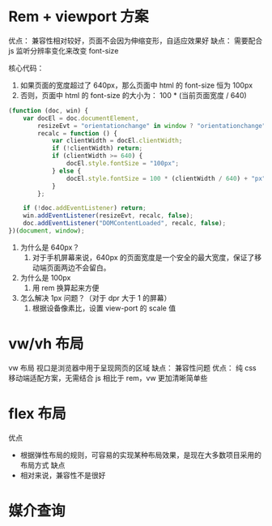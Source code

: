 # Rem + viewport 方案

优点：
兼容性相对较好，页面不会因为伸缩变形，自适应效果好
缺点：
需要配合 js 监听分辨率变化来改变 font-size

核心代码：

1. 如果页面的宽度超过了 640px，那么页面中 html 的 font-size 恒为 100px
2. 否则，页面中 html 的 font-size 的大小为： 100 \* (当前页面宽度 / 640)

```js
(function (doc, win) {
	var docEl = doc.documentElement,
		resizeEvt = "orientationchange" in window ? "orientationchange" : "resize",
		recalc = function () {
			var clientWidth = docEl.clientWidth;
			if (!clientWidth) return;
			if (clientWidth >= 640) {
				docEl.style.fontSize = "100px";
			} else {
				docEl.style.fontSize = 100 * (clientWidth / 640) + "px";
			}
		};

	if (!doc.addEventListener) return;
	win.addEventListener(resizeEvt, recalc, false);
	doc.addEventListener("DOMContentLoaded", recalc, false);
})(document, window);
```

1. 为什么是 640px？
   1. 对于手机屏幕来说，640px 的页面宽度是一个安全的最大宽度，保证了移动端页面两边不会留白。
2. 为什么是 100px
   1. 用 rem 换算起来方便
3. 怎么解决 1px 问题？（对于 dpr 大于 1 的屏幕）
   1. 根据设备像素比，设置 view-port 的 scale 值

# vw/vh 布局

vw 布局
视口是浏览器中用于呈现网页的区域
缺点：
兼容性问题
优点：
纯 css 移动端适配方案，无需结合 js
相比于 rem，vw 更加清晰简单些

# flex 布局

优点

- 根据弹性布局的规则，可容易的实现某种布局效果，是现在大多数项目采用的布局方式
  缺点
- 相对来说，兼容性不是很好

# 媒介查询
